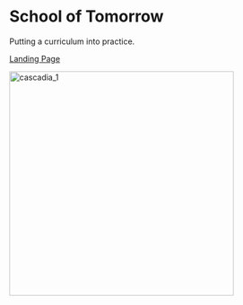 # School of Tomorrow

Putting a curriculum into practice.

[Landing Page](https://github.com/4dsolutions/School_of_Tomorrow/blob/master/School_of_Tomorrow.ipynb)

<a data-flickr-embed="true" href="https://www.flickr.com/photos/kirbyurner/54182784486/in/dateposted/" title="cascadia_1"><img src="https://live.staticflickr.com/65535/54182784486_fc38a11d74_w.jpg" width="400" height="400" alt="cascadia_1"/></a>
